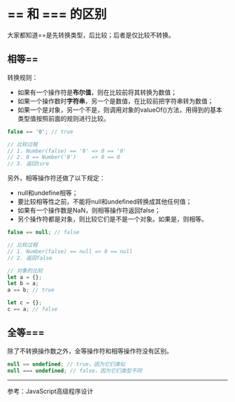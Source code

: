 # == 和 === 的区别

大家都知道==是先转换类型，后比较；后者是仅比较不转换。

## 相等==

转换规则：

- 如果有一个操作符是**布尔值**，则在比较前将其转换为数值；
- 如果一个操作数时**字符串**，另一个是数值，在比较前把字符串转为数值；
- 如果一个是对象，另一个不是，则调用对象的valueOf()方法，用得到的基本类型值按照前面的规则进行比较。

```js
false == '0'; // true

// 比较过程
// 1. Number(false) == '0' => 0 == '0'
// 2. 0 == Number('0')     => 0 == 0 
// 3. 返回ture
```

另外，相等操作符还做了以下规定：

- null和undefine相等；
- 要比较相等性之前，不能将null和undefined转换成其他任何值；
- 如果有一个操作数是NaN，则相等操作符返回false；
- 另个操作符都是对象，则比较它们是不是一个对象。如果是，则相等。

```js
false == null; // false

// 比较过程
// 1. Number(false) == null => 0 == null
// 2. 返回false
```

```js
// 对象的比较
let a = {};
let b = a;
a == b; // true

let c = {};
c == a; // false
```

## 全等===

除了不转换操作数之外，全等操作符和相等操作符没有区别。

```js
null == undefined; // true，因为它们类似
null === undefined; // false，因为它们类型不同
```

---

参考：JavaScript高级程序设计